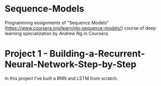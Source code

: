 # Sequence-Models
Programming assignments of "Sequence Models"(https://www.coursera.org/learn/nlp-sequence-models/) course of deep learning specialization by Andrew Ng in Coursera.

# Project 1 - Building-a-Recurrent-Neural-Network-Step-by-Step
In this project I've built a RNN and LSTM from scratch.
